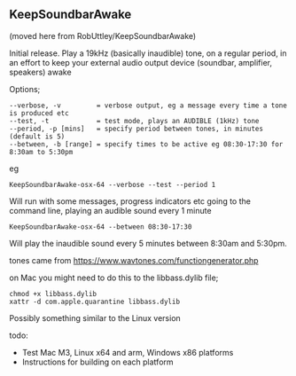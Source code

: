 ## KeepSoundbarAwake

(moved here from RobUttley/KeepSoundbarAwake)

Initial release.
Play a 19kHz (basically inaudible) tone, on a regular period, in an effort to keep your external audio output device (soundbar, amplifier, speakers) awake

Options;
```
--verbose, -v         = verbose output, eg a message every time a tone is produced etc
--test, -t            = test mode, plays an AUDIBLE (1kHz) tone
--period, -p [mins]   = specify period between tones, in minutes (default is 5)
--between, -b [range] = specify times to be active eg 08:30-17:30 for 8:30am to 5:30pm
```

eg
```
KeepSoundbarAwake-osx-64 --verbose --test --period 1
```
Will run with some messages, progress indicators etc going to the command line, playing an audible sound every 1 minute

```
KeepSoundbarAwake-osx-64 --between 08:30-17:30
```
Will play the inaudible sound every 5 minutes between 8:30am and 5:30pm.




tones came from 
https://www.wavtones.com/functiongenerator.php


on Mac you might need to do this to the libbass.dylib file;  
```
chmod +x libbass.dylib  
xattr -d com.apple.quarantine libbass.dylib  
```
Possibly something similar to the Linux version


todo:  
- Test Mac M3, Linux x64 and arm, Windows x86 platforms  
- Instructions for building on each platform  

